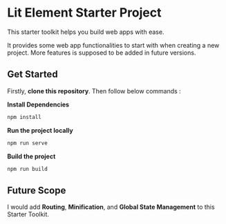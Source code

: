 # Lit Element Starter Project

This starter toolkit helps you build web apps with ease. 

It provides some web app functionalities to start with when creating a new project. More features is supposed to be added in future versions.

## Get Started

Firstly, **clone this repository**. Then follow below commands :

**Install Dependencies**
```bash
npm install
```

**Run the project locally**
```bash
npm run serve
```

**Build the project**
```bash
npm run build
```

## Future Scope

I would add **Routing**, **Minification**, and **Global State Management** to this Starter Toolkit.
